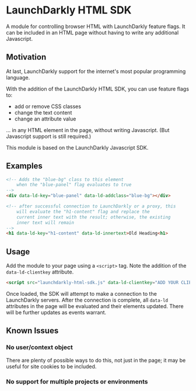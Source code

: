 # LaunchDarkly HTML SDK

A module for controlling browser HTML with LaunchDarkly feature flags. It can be included in an HTML page without having to write any additional Javascript.

## Motivation

At last, LaunchDarkly support for the internet's most popular programming language.

With the addition of the LaunchDarkly HTML SDK, you can use feature flags to:

* add or remove CSS classes
* change the text content
* change an attribute value

... in any HTML element in the page, without writing Javascript. (But Javascript support is still required.)

This module is based on the LaunchDarkly Javascript SDK.

## Examples

```html
<!-- Adds the "blue-bg" class to this element
    when the "blue-panel" flag evaluates to true 
-->
<div data-ld-key="blue-panel" data-ld-addclass="blue-bg"></div>

<!-- after successful connection to LaunchDarkly or a proxy, this
    will evaluate the "h1-content" flag and replace the
    current inner text with the result; otherwise, the existing
    inner text will remain
-->
<h1 data-ld-key="h1-content" data-ld-innertext>Old Heading<h1>
```

## Usage

Add the module to your page using a `<script>` tag. Note the addition of the `data-ld-clientkey` attribute.

```html
<script src="launchdarkly-html-sdk.js" data-ld-clientkey="ADD YOUR CLIENT KEY HERE"></script>
```

Once loaded, the SDK will attempt to make a connection to the LaunchDarkly servers. After the connection is complete, all `data-ld` attributes in the page will be evaluated and their elements updated. There will be further updates as events warrant.

## Known Issues

### No user/context object

There are plenty of possible ways to do this, not just in the page; it may be useful for site cookies to be included.

### No support for multiple projects or environments

